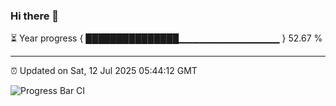 ### Hi there 👋

⏳ Year progress { ███████████████▁▁▁▁▁▁▁▁▁▁▁▁▁▁▁ } 52.67 %

---

⏰ Updated on Sat, 12 Jul 2025 05:44:12 GMT

![Progress Bar CI](https://github.com/IshwaranRudhara/GIT-ACTION/workflows/Progress%20Bar%20CI/badge.svg)
